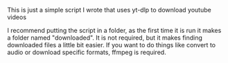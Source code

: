 This is just a simple script I wrote that uses yt-dlp to download youtube videos

I recommend putting the script in a folder, as the first time it is run it makes a folder named "downloaded". It is not required, but it makes finding downloaded files a little bit easier. 
If you want to do things like convert to audio or download specific formats, ffmpeg is required.
